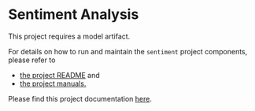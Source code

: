 # Sentiment Analysis

This project requires a model artifact.

For details on how to run and maintain the `sentiment` project components, please refer to
- [the project README](../README.md) and
- [the project manuals.](../README.md)


Please find this project documentation [here](https://onclusive.atlassian.net/wiki/spaces/ML/pages/3192815818/Sentiment).
